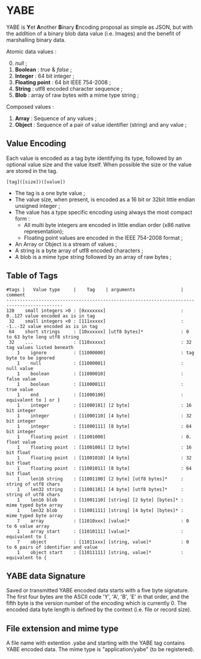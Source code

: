 YABE 
====

YABE is **Y**et **A**nother **B**inary **E**ncoding proposal as simple as JSON, but with the addition of a binary blob data value (i.e. Images) and the benefit of marshalling binary data.

Atomic data values :

0. *null* ;
1. **Boolean** : *true* & *false* ;
2. **Integer** : 64 bit integer ;
3. **Floating point** : 64 bit IEEE 754-2008 ;
4. **String** : utf8 encoded character sequence ;
5. **Blob** : array of raw bytes with a mime type string ;

Composed values :

1. **Array** : Sequence of any values ;
2. **Object** : Sequence of a pair of value identifier (string) and any value ; 

Value Encoding 
--------------

Each value is encoded as a tag byte identifying its type, followed by an optional value size and the value itself. When possible the size or the value are stored in the tag. 

    [tag]([size])([value]) 

* The tag is a one byte value ;
* The value size, when present, is encoded as a 16 bit or 32bit little endian unsigned integer ;
* The value has a type specific encoding using always the most compact form :
    * All multi byte integers are encoded in little endian order (x86 native representation);
    * Floating point values are encoded in the IEEE 754-2008 format ;
* An Array or Object is a stream of values ; 
* A string is a byte array of utf8 encoded characters ;
* A blob is a mime type string followed by an array of raw bytes ;

Table of Tags
-------------

    #tags |   Value type     |    Tag    | arguments                 | comment
	-------------------------------------------------------------------------------------------
    128    small integers >0 : [0xxxxxxx]                            : 0..127 value encoded as is in tag
     32    small integers <0 : [111xxxxx]                            : -1..-32 value encoded as is in tag
     64    short strings     : [10xxxxxx] [utf8 bytes]*              : 0 to 63 byte long utf8 string
     32    ...               : [110xxxxx]                            : 32 tag values listed beneath
        1    ignore          : [11000000]                            : tag byte to be ignored
        1    null            : [11000001]                            : null value 
        1    boolean         : [11000010]                            : false value
        1    boolean         : [11000011]                            : true value
        1    end             : [11000100]                            : equivalent to ] or }
        1    integer         : [11000101] [2 byte]                   : 16 bit integer
        1    integer         : [11000110] [4 byte]                   : 32 bit integer
        1    integer         : [11000111] [8 byte]                   : 64 bit integer
        1    floating point  : [11001000]                            : 0. float value
        1    floating point  : [11001001] [2 byte]                   : 16 bit float
        1    floating point  : [11001010] [4 byte]                   : 32 bit float
        1    floating point  : [11001011] [8 byte]                   : 64 bit float
        1    len16 string    : [11001100] [2 byte] [utf8 bytes]*     : string of utf8 chars
        1    len32 string    : [11001101] [4 byte] [utf8 bytes]*     : string of utf8 chars
        1    len16 blob      : [11001110] [string] [2 byte] [bytes]* : mime typed byte array
        1    len32 blob      : [11001111] [string] [4 byte] [bytes]* : mime typed byte array
        7    array           : [11010xxx] [value]*                   : 0 to 6 value array
        1    array start     : [11010111] [value]*                   : equivalent to [
        7    object          : [11011xxx] [string, value]*           : 0 to 6 pairs of identifier and value
        1    object start    : [11011111] [string, value]*           : equivalent to {


YABE data Signature
-------------------

Saved or transmitted YABE encoded data starts with a five byte signature. The first four bytes are the ASCII code 'Y', 'A', 'B', 'E' in that order, and the fifth byte is the version number of the encoding which is currently 0. The encoded data byte length is defined by the context (i.e. file or record size).

File extension and mime type
----------------------------

A file name with extention .yabe and starting with the YABE tag contains YABE encoded data. The mime type is "application/yabe" (to be registered).

